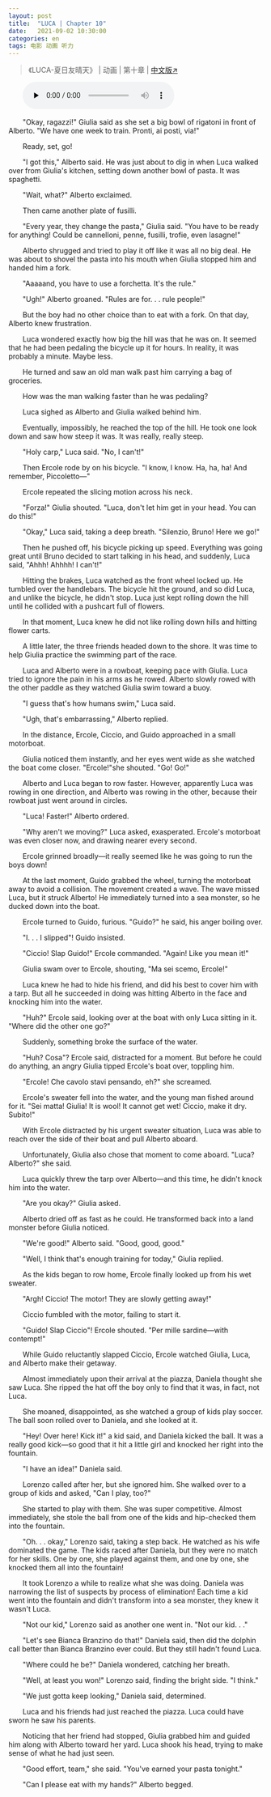 ```yaml
---
layout: post
title:  "LUCA | Chapter 10"
date:   2021-09-02 10:30:00
categories: en
tags: 电影 动画 听力
---
```


>《LUCA-夏日友晴天》 | 动画 | 第十章 | [中文版↗](https://buyivi.xyz/luca-chapter10/)

​&emsp;&emsp;<audio id="audio" controls="" preload="none">
      <source id="m4a" src="https://buyivi.xyz/files/audio/Luca/Chapter10.m4a">
</audio>

&emsp;&emsp;"Okay, ragazzi!" Giulia said as she set a big bowl of rigatoni in front of Alberto. "We have one week to train. Pronti, ai posti, via!"

&emsp;&emsp;Ready, set, go!

&emsp;&emsp;"I got this," Alberto said. He was just about to dig in when Luca walked over from Giulia's kitchen, setting down another bowl of pasta. It was spaghetti.

&emsp;&emsp;"Wait, what?" Alberto exclaimed.

&emsp;&emsp;Then came another plate of fusilli.

&emsp;&emsp;"Every year, they change the pasta," Giulia said. "You have to be ready for anything! Could be cannelloni, penne, fusilli, trofie, even lasagne!"

&emsp;&emsp;Alberto shrugged and tried to play it off like it was all no big deal. He was about to shovel the pasta into his mouth when Giulia stopped him and handed him a fork.

&emsp;&emsp;"Aaaaand, you have to use a forchetta. It's the rule."

&emsp;&emsp;"Ugh!" Alberto groaned. "Rules are for. . . rule people!"

&emsp;&emsp;But the boy had no other choice than to eat with a fork. On that day, Alberto knew frustration.

&emsp;&emsp;Luca wondered exactly how big the hill was that he was on. It seemed that he had been pedaling the bicycle up it for hours. In reality, it was probably a minute. Maybe less.

&emsp;&emsp;He turned and saw an old man walk past him carrying a bag of groceries.

&emsp;&emsp;How was the man walking faster than he was pedaling?

&emsp;&emsp;Luca sighed as Alberto and Giulia walked behind him.

&emsp;&emsp;Eventually, impossibly, he reached the top of the hill. He took one look down and saw how steep it was. It was really, really steep.

&emsp;&emsp;"Holy carp," Luca said. "No, I can't!"

&emsp;&emsp;Then Ercole rode by on his bicycle. "I know, I know. Ha, ha, ha! And remember, Piccoletto—"

&emsp;&emsp;Ercole repeated the slicing motion across his neck.

&emsp;&emsp;"Forza!" Giulia shouted. "Luca, don't let him get in your head. You can do this!"

&emsp;&emsp;"Okay," Luca said, taking a deep breath. "Silenzio, Bruno! Here we go!"

&emsp;&emsp;Then he pushed off, his bicycle picking up speed. Everything was going great until Bruno decided to start talking in his head, and suddenly, Luca said, "Ahhh! Ahhhh! I can't!"

&emsp;&emsp;Hitting the brakes, Luca watched as the front wheel locked up. He tumbled over the handlebars. The bicycle hit the ground, and so did Luca, and unlike the bicycle, he didn't stop. Luca just kept rolling down the hill until he collided with a pushcart full of flowers.

&emsp;&emsp;In that moment, Luca knew he did not like rolling down hills and hitting flower carts.

&emsp;&emsp;A little later, the three friends headed down to the shore. It was time to help Giulia practice the swimming part of the race.

&emsp;&emsp;Luca and Alberto were in a rowboat, keeping pace with Giulia. Luca tried to ignore the pain in his arms as he rowed. Alberto slowly rowed with the other paddle as they watched Giulia swim toward a buoy.

&emsp;&emsp;"I guess that's how humans swim," Luca said.

&emsp;&emsp;"Ugh, that's embarrassing," Alberto replied.

&emsp;&emsp;In the distance, Ercole, Ciccio, and Guido approached in a small motorboat.

&emsp;&emsp;Giulia noticed them instantly, and her eyes went wide as she watched the boat come closer. "Ercole!"she shouted. "Go! Go!"

&emsp;&emsp;Alberto and Luca began to row faster. However, apparently Luca was rowing in one direction, and Alberto was rowing in the other, because their rowboat just went around in circles.

&emsp;&emsp;"Luca! Faster!" Alberto ordered.

&emsp;&emsp;"Why aren't we moving?" Luca asked, exasperated. Ercole's motorboat was even closer now, and drawing nearer every second.

&emsp;&emsp;Ercole grinned broadly—it really seemed like he was going to run the boys down!

&emsp;&emsp;At the last moment, Guido grabbed the wheel, turning the motorboat away to avoid a collision. The movement created a wave. The wave missed Luca, but it struck Alberto! He immediately turned into a sea monster, so he ducked down into the boat.

&emsp;&emsp;Ercole turned to Guido, furious. "Guido?" he said, his anger boiling over.

&emsp;&emsp;"I. . . I slipped"! Guido insisted.

&emsp;&emsp;"Ciccio! Slap Guido!" Ercole commanded. "Again! Like you mean it!"

&emsp;&emsp;Giulia swam over to Ercole, shouting, "Ma sei scemo, Ercole!"

&emsp;&emsp;Luca knew he had to hide his friend, and did his best to cover him with a tarp. But all he succeeded in doing was hitting Alberto in the face and knocking him into the water.

&emsp;&emsp;"Huh?" Ercole said, looking over at the boat with only Luca sitting in it. "Where did the other one go?"

&emsp;&emsp;Suddenly, something broke the surface of the water.

&emsp;&emsp;"Huh? Cosa"? Ercole said, distracted for a moment. But before he could do anything, an angry Giulia tipped Ercole's boat over, toppling him.

&emsp;&emsp;"Ercole! Che cavolo stavi pensando, eh?" she screamed.

&emsp;&emsp;Ercole's sweater fell into the water, and the young man fished around for it. "Sei matta! Giulia! It is wool! It cannot get wet! Ciccio, make it dry. Subito!"

&emsp;&emsp;With Ercole distracted by his urgent sweater situation, Luca was able to reach over the side of their boat and pull Alberto aboard.

&emsp;&emsp;Unfortunately, Giulia also chose that moment to come aboard. "Luca? Alberto?" she said.

&emsp;&emsp;Luca quickly threw the tarp over Alberto—and this time, he didn't knock him into the water.

&emsp;&emsp;"Are you okay?" Giulia asked.

&emsp;&emsp;Alberto dried off as fast as he could. He transformed back into a land monster before Giulia noticed.

&emsp;&emsp;"We're good!" Alberto said. "Good, good, good."

&emsp;&emsp;"Well, I think that's enough training for today," Giulia replied.

&emsp;&emsp;As the kids began to row home, Ercole finally looked up from his wet sweater.

&emsp;&emsp;"Argh! Ciccio! The motor! They are slowly getting away!"

&emsp;&emsp;Ciccio fumbled with the motor, failing to start it.

&emsp;&emsp;"Guido! Slap Ciccio"! Ercole shouted. "Per mille sardine—with contempt!"

&emsp;&emsp;While Guido reluctantly slapped Ciccio, Ercole watched Giulia, Luca, and Alberto make their getaway.

&emsp;&emsp;Almost immediately upon their arrival at the piazza, Daniela thought she saw Luca. She ripped the hat off the boy only to find that it was, in fact, not Luca.

&emsp;&emsp;She moaned, disappointed, as she watched a group of kids play soccer. The ball soon rolled over to Daniela, and she looked at it.

&emsp;&emsp;"Hey! Over here! Kick it!" a kid said, and Daniela kicked the ball. It was a really good kick—so good that it hit a little girl and knocked her right into the fountain.

&emsp;&emsp;"I have an idea!" Daniela said.

&emsp;&emsp;Lorenzo called after her, but she ignored him. She walked over to a group of kids and asked, "Can I play, too?"

&emsp;&emsp;She started to play with them. She was super competitive. Almost immediately, she stole the ball from one of the kids and hip-checked them into the fountain.

&emsp;&emsp;"Oh. . . okay," Lorenzo said, taking a step back. He watched as his wife dominated the game. The kids raced after Daniela, but they were no match for her skills. One by one, she played against them, and one by one, she knocked them all into the fountain!

&emsp;&emsp;It took Lorenzo a while to realize what she was doing. Daniela was narrowing the list of suspects by process of elimination! Each time a kid went into the fountain and didn't transform into a sea monster, they knew it wasn't Luca.

&emsp;&emsp;"Not our kid," Lorenzo said as another one went in. "Not our kid. . ."

&emsp;&emsp;"Let's see Bianca Branzino do that!" Daniela said, then did the dolphin call better than Bianca Branzino ever could. But they still hadn't found Luca.

&emsp;&emsp;"Where could he be?" Daniela wondered, catching her breath.

&emsp;&emsp;"Well, at least you won!" Lorenzo said, finding the bright side. "I think."

&emsp;&emsp;"We just gotta keep looking," Daniela said, determined.

&emsp;&emsp;Luca and his friends had just reached the piazza. Luca could have sworn he saw his parents.

&emsp;&emsp;Noticing that her friend had stopped, Giulia grabbed him and guided him along with Alberto toward her yard. Luca shook his head, trying to make sense of what he had just seen.

&emsp;&emsp;"Good effort, team," she said. "You've earned your pasta tonight."

&emsp;&emsp;"Can I please eat with my hands?" Alberto begged.